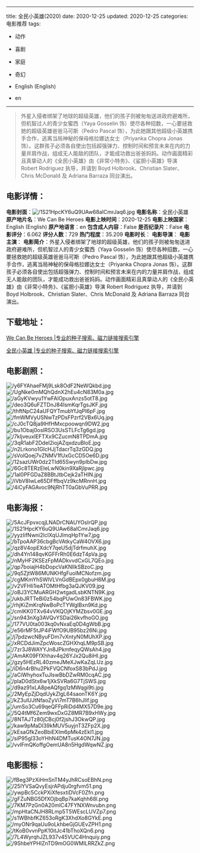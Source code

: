
---
title: 全民小英雄(2020)
date: 2020-12-25
updated: 2020-12-25
categories: 电影推荐
tags:
- 动作
- 喜剧
- 家庭
- 奇幻

- English (English)
- en
---


> 外星入侵者绑架了地球的超级英雄，他们的孩子则被匆匆送进政府避难所，但机智过人的青少女蜜西（Yaya Gosselin 饰）使尽各种招数，一心要拯救她的超级英雄爸爸马可斯（Pedro Pascal 饰），为此她跟其他超级小英雄携手合作，逃离当局神秘的保母格拉娜达女士（Priyanka Chopra Jonas 饰）。这群孩子必须各自使出包括超强弹力、控制时间和预言未来在内的力量并肩作战，组成无人能敌的团队，才能成功救出爸爸妈妈。动作画面精彩且真挚动人的《全民小英雄》由《非常小特务》、《鲨胆小英雄》导演 Robert Rodriguez 执导，并请到 Boyd Holbrook、Christian Slater、Chris McDonald 及 Adriana Barraza 同台演出。

## **电影详情**：

**电影封面**：<img src="https://image.tmdb.org/t/p/w200/1S21HpcKY6uQ9UAw68aICmrJaq6.jpg" alt="/1S21HpcKY6uQ9UAw68aICmrJaq6.jpg" title="/1S21HpcKY6uQ9UAw68aICmrJaq6.jpg">
**电影名称**：全民小英雄
**原产地片名**：We Can Be Heroes
**电影上映时间**：2020-12-25
**电影上映国家**：English (English)
**原产地语言**：en
**包含成人内容**：False
**是否纪录片**：False
**电影评分**：6.062
**评分人数**：729
**热门程度**：35.209
**电影时长**：
**电影导演**：
**电影主演**：
**电影简介**：外星入侵者绑架了地球的超级英雄，他们的孩子则被匆匆送进政府避难所，但机智过人的青少女蜜西（Yaya Gosselin 饰）使尽各种招数，一心要拯救她的超级英雄爸爸马可斯（Pedro Pascal 饰），为此她跟其他超级小英雄携手合作，逃离当局神秘的保母格拉娜达女士（Priyanka Chopra Jonas 饰）。这群孩子必须各自使出包括超强弹力、控制时间和预言未来在内的力量并肩作战，组成无人能敌的团队，才能成功救出爸爸妈妈。动作画面精彩且真挚动人的《全民小英雄》由《非常小特务》、《鲨胆小英雄》导演 Robert Rodriguez 执导，并请到 Boyd Holbrook、Christian Slater、Chris McDonald 及 Adriana Barraza 同台演出。

## **下载地址**：
[We Can Be Heroes |专业的种子搜索、磁力链接搜索引擎](https://movie.amd794.com:2083/?search=We%20Can%20Be%20Heroes&ordering=&mode=match_phrase&page_size=10&page=1)

[全民小英雄 |专业的种子搜索、磁力链接搜索引擎](https://movie.amd794.com:2083/?search=%E5%85%A8%E6%B0%91%E5%B0%8F%E8%8B%B1%E9%9B%84&ordering=&mode=match_phrase&page_size=10&page=1)
 

## **电影剧照**：
<img src="https://image.tmdb.org/t/p/original/y6FYAhaeFMj9Lsk8OdF2NeWQkbd.jpg" alt="/y6FYAhaeFMj9Lsk8OdF2NeWQkbd.jpg" title="/y6FYAhaeFMj9Lsk8OdF2NeWQkbd.jpg"><img src="https://image.tmdb.org/t/p/original/UgNke0mMQhQdnX2hEu4cN83M0a.jpg" alt="/UgNke0mMQhQdnX2hEu4cN83M0a.jpg" title="/UgNke0mMQhQdnX2hEu4cN83M0a.jpg"><img src="https://image.tmdb.org/t/p/original/aGyKVwyu1YwFAlOpuxAnzs5otT8.jpg" alt="/aGyKVwyu1YwFAlOpuxAnzs5otT8.jpg" title="/aGyKVwyu1YwFAlOpuxAnzs5otT8.jpg"><img src="https://image.tmdb.org/t/p/original/deo3Q6uFZTDnJ84IsmKqrTgsJKF.jpg" alt="/deo3Q6uFZTDnJ84IsmKqrTgsJKF.jpg" title="/deo3Q6uFZTDnJ84IsmKqrTgsJKF.jpg"><img src="https://image.tmdb.org/t/p/original/thftNpC24aUFQYTmubYfJqPI6pF.jpg" alt="/thftNpC24aUFQYTmubYfJqPI6pF.jpg" title="/thftNpC24aUFQYTmubYfJqPI6pF.jpg"><img src="https://image.tmdb.org/t/p/original/fmWMVyUSNwTzPDsFPzrf2VBx6Uq.jpg" alt="/fmWMVyUSNwTzPDsFPzrf2VBx6Uq.jpg" title="/fmWMVyUSNwTzPDsFPzrf2VBx6Uq.jpg"><img src="https://image.tmdb.org/t/p/original/cJ0cTQ8ja9lHfHMxcpoowqn9DW2.jpg" alt="/cJ0cTQ8ja9lHfHMxcpoowqn9DW2.jpg" title="/cJ0cTQ8ja9lHfHMxcpoowqn9DW2.jpg"><img src="https://image.tmdb.org/t/p/original/bu1Obaj0oslRSO3UsSTLFcTg6gd.jpg" alt="/bu1Obaj0oslRSO3UsSTLFcTg6gd.jpg" title="/bu1Obaj0oslRSO3UsSTLFcTg6gd.jpg"><img src="https://image.tmdb.org/t/p/original/7kljveuxlEFTXx9CZucmN8TPDmA.jpg" alt="/7kljveuxlEFTXx9CZucmN8TPDmA.jpg" title="/7kljveuxlEFTXx9CZucmN8TPDmA.jpg"><img src="https://image.tmdb.org/t/p/original/3qR1abF2DdeI2iojAZqxdzuBloE.jpg" alt="/3qR1abF2DdeI2iojAZqxdzuBloE.jpg" title="/3qR1abF2DdeI2iojAZqxdzuBloE.jpg"><img src="https://image.tmdb.org/t/p/original/n2Lrkono1GIcHJjTdacrTq3zGDQ.jpg" alt="/n2Lrkono1GIcHJjTdacrTq3zGDQ.jpg" title="/n2Lrkono1GIcHJjTdacrTq3zGDQ.jpg"><img src="https://image.tmdb.org/t/p/original/sVolQoej7vZNMV1fUxGcCD5Oe6D.jpg" alt="/sVolQoej7vZNMV1fUxGcCD5Oe6D.jpg" title="/sVolQoej7vZNMV1fUxGcCD5Oe6D.jpg"><img src="https://image.tmdb.org/t/p/original/12sazUWr0dz2TId65Swyn9pIbDw.jpg" alt="/12sazUWr0dz2TId65Swyn9pIbDw.jpg" title="/12sazUWr0dz2TId65Swyn9pIbDw.jpg"><img src="https://image.tmdb.org/t/p/original/6Gc8TERzEIeLwN0kin9XaRjlpwc.jpg" alt="/6Gc8TERzEIeLwN0kin9XaRjlpwc.jpg" title="/6Gc8TERzEIeLwN0kin9XaRjlpwc.jpg"><img src="https://image.tmdb.org/t/p/original/1aI0PFGDaZ8BBtJtbCejk2aTHIN.jpg" alt="/1aI0PFGDaZ8BBtJtbCejk2aTHIN.jpg" title="/1aI0PFGDaZ8BBtJtbCejk2aTHIN.jpg"><img src="https://image.tmdb.org/t/p/original/iVbV8IwLe65DFffbqVz9kcMRnnH.jpg" alt="/iVbV8IwLe65DFffbqVz9kcMRnnH.jpg" title="/iVbV8IwLe65DFffbqVz9kcMRnnH.jpg"><img src="https://image.tmdb.org/t/p/original/4iCyFAGAvoc9NjRhTT0aGbVuPRR.jpg" alt="/4iCyFAGAvoc9NjRhTT0aGbVuPRR.jpg" title="/4iCyFAGAvoc9NjRhTT0aGbVuPRR.jpg">

## **电影海报**：
<img src="https://image.tmdb.org/t/p/original/5AcJFpvxcqjLNADrCNAUYOsIrQP.jpg" alt="/5AcJFpvxcqjLNADrCNAUYOsIrQP.jpg" title="/5AcJFpvxcqjLNADrCNAUYOsIrQP.jpg"><img src="https://image.tmdb.org/t/p/original/1S21HpcKY6uQ9UAw68aICmrJaq6.jpg" alt="/1S21HpcKY6uQ9UAw68aICmrJaq6.jpg" title="/1S21HpcKY6uQ9UAw68aICmrJaq6.jpg"><img src="https://image.tmdb.org/t/p/original/yyzIifNwni2lcIXqUJImqHp1Yw7.jpg" alt="/yyzIifNwni2lcIXqUJImqHp1Yw7.jpg" title="/yyzIifNwni2lcIXqUJImqHp1Yw7.jpg"><img src="https://image.tmdb.org/t/p/original/bTpoAAP36cbgBcVAtkyCaW4OVX6.jpg" alt="/bTpoAAP36cbgBcVAtkyCaW4OVX6.jpg" title="/bTpoAAP36cbgBcVAtkyCaW4OVX6.jpg"><img src="https://image.tmdb.org/t/p/original/qz8V4opEXdcY7qeU5djTdrfmuhX.jpg" alt="/qz8V4opEXdcY7qeU5djTdrfmuhX.jpg" title="/qz8V4opEXdcY7qeU5djTdrfmuhX.jpg"><img src="https://image.tmdb.org/t/p/original/dh4Yn148qvKGFFrRh0E6dzT4pVa.jpg" alt="/dh4Yn148qvKGFFrRh0E6dzT4pVa.jpg" title="/dh4Yn148qvKGFFrRh0E6dzT4pVa.jpg"><img src="https://image.tmdb.org/t/p/original/nMyHF2KSEzFpMADkvvdCxGL7QEo.jpg" alt="/nMyHF2KSEzFpMADkvvdCxGL7QEo.jpg" title="/nMyHF2KSEzFpMADkvvdCxGL7QEo.jpg"><img src="https://image.tmdb.org/t/p/original/qp7boiajH4bDopcVaKNIlkSBzoC.jpg" alt="/qp7boiajH4bDopcVaKNIlkSBzoC.jpg" title="/qp7boiajH4bDopcVaKNIlkSBzoC.jpg"><img src="https://image.tmdb.org/t/p/original/9q5ZjtW86MUNKHfgFuolMCNofzm.jpg" alt="/9q5ZjtW86MUNKHfgFuolMCNofzm.jpg" title="/9q5ZjtW86MUNKHfgFuolMCNofzm.jpg"><img src="https://image.tmdb.org/t/p/original/cgMKmYhSWlVLVnGdBEpx0gbuH8M.jpg" alt="/cgMKmYhSWlVLVnGdBEpx0gbuH8M.jpg" title="/cgMKmYhSWlVLVnGdBEpx0gbuH8M.jpg"><img src="https://image.tmdb.org/t/p/original/v2VFHIi1ieATOMtHfbg3aQJKV09.jpg" alt="/v2VFHIi1ieATOMtHfbg3aQJKV09.jpg" title="/v2VFHIi1ieATOMtHfbg3aQJKV09.jpg"><img src="https://image.tmdb.org/t/p/original/oBJ3YCMuARGH2wtgadLsbKNTN9K.jpg" alt="/oBJ3YCMuARGH2wtgadLsbKNTN9K.jpg" title="/oBJ3YCMuARGH2wtgadLsbKNTN9K.jpg"><img src="https://image.tmdb.org/t/p/original/ukbJRTTeBi0z54bqPUwOn83FBWK.jpg" alt="/ukbJRTTeBi0z54bqPUwOn83FBWK.jpg" title="/ukbJRTTeBi0z54bqPUwOn83FBWK.jpg"><img src="https://image.tmdb.org/t/p/original/rhjKiZmKrqNwBoPcTYWglBxn9Kd.jpg" alt="/rhjKiZmKrqNwBoPcTYWglBxn9Kd.jpg" title="/rhjKiZmKrqNwBoPcTYWglBxn9Kd.jpg"><img src="https://image.tmdb.org/t/p/original/cmIKK0TXv64vVKQOjKYMZbsv0GE.jpg" alt="/cmIKK0TXv64vVKQOjKYMZbsv0GE.jpg" title="/cmIKK0TXv64vVKQOjKYMZbsv0GE.jpg"><img src="https://image.tmdb.org/t/p/original/sn943nXg3AVQvYSDai26kvfhoGO.jpg" alt="/sn943nXg3AVQvYSDai26kvfhoGO.jpg" title="/sn943nXg3AVQvYSDai26kvfhoGO.jpg"><img src="https://image.tmdb.org/t/p/original/177VU0ta003kq0vNxaEq0D4gWbB.jpg" alt="/177VU0ta003kq0vNxaEq0D4gWbB.jpg" title="/177VU0ta003kq0vNxaEq0D4gWbB.jpg"><img src="https://image.tmdb.org/t/p/original/e56rMF5tJP4iFWfO9UB95bz26Ni.jpg" alt="/e56rMF5tJP4iFWfO9UB95bz26Ni.jpg" title="/e56rMF5tJP4iFWfO9UB95bz26Ni.jpg"><img src="https://image.tmdb.org/t/p/original/j7pdzwcNByuFDm7vXntyN0MUhXP.jpg" alt="/j7pdzwcNByuFDm7vXntyN0MUhXP.jpg" title="/j7pdzwcNByuFDm7vXntyN0MUhXP.jpg"><img src="https://image.tmdb.org/t/p/original/xRCDdJimZpcWoscZGHXhqLM9pSB.jpg" alt="/xRCDdJimZpcWoscZGHXhqLM9pSB.jpg" title="/xRCDdJimZpcWoscZGHXhqLM9pSB.jpg"><img src="https://image.tmdb.org/t/p/original/7zr3J8WAYYJn8JPkmfeqyQWsAh4.jpg" alt="/7zr3J8WAYYJn8JPkmfeqyQWsAh4.jpg" title="/7zr3J8WAYYJn8JPkmfeqyQWsAh4.jpg"><img src="https://image.tmdb.org/t/p/original/AmAK09FfXhhav4q26YJx2Qu8iHl.jpg" alt="/AmAK09FfXhhav4q26YJx2Qu8iHl.jpg" title="/AmAK09FfXhhav4q26YJx2Qu8iHl.jpg"><img src="https://image.tmdb.org/t/p/original/gzy5HEzRL40zmeJMeXJwKaZqLUz.jpg" alt="/gzy5HEzRL40zmeJMeXJwKaZqLUz.jpg" title="/gzy5HEzRL40zmeJMeXJwKaZqLUz.jpg"><img src="https://image.tmdb.org/t/p/original/iD6n4rBhu2PkFVQCNfoxS83bPdJ.jpg" alt="/iD6n4rBhu2PkFVQCNfoxS83bPdJ.jpg" title="/iD6n4rBhu2PkFVQCNfoxS83bPdJ.jpg"><img src="https://image.tmdb.org/t/p/original/aCiWhyhoxTuJlswBbDZwRM0cqAC.jpg" alt="/aCiWhyhoxTuJlswBbDZwRM0cqAC.jpg" title="/aCiWhyhoxTuJlswBbDZwRM0cqAC.jpg"><img src="https://image.tmdb.org/t/p/original/plaD0dStx6w1jXkSVRa6G7TjSWS.jpg" alt="/plaD0dStx6w1jXkSVRa6G7TjSWS.jpg" title="/plaD0dStx6w1jXkSVRa6G7TjSWS.jpg"><img src="https://image.tmdb.org/t/p/original/d9az91xLA8peAQfgq1zMWqgi9ti.jpg" alt="/d9az91xLA8peAQfgq1zMWqgi9ti.jpg" title="/d9az91xLA8peAQfgq1zMWqgi9ti.jpg"><img src="https://image.tmdb.org/t/p/original/2MyEpZjDqdUykZlgL64saonTK6Y.jpg" alt="/2MyEpZjDqdUykZlgL64saonTK6Y.jpg" title="/2MyEpZjDqdUykZlgL64saonTK6Y.jpg"><img src="https://image.tmdb.org/t/p/original/kZ3ulUJtNfaoZyVi7mT7B6hJlif.jpg" alt="/kZ3ulUJtNfaoZyVi7mT7B6hJlif.jpg" title="/kZ3ulUJtNfaoZyVi7mT7B6hJlif.jpg"><img src="https://image.tmdb.org/t/p/original/umSo3Cu69qeQFFpRiDd4MX57D9e.jpg" alt="/umSo3Cu69qeQFFpRiDd4MX57D9e.jpg" title="/umSo3Cu69qeQFFpRiDd4MX57D9e.jpg"><img src="https://image.tmdb.org/t/p/original/5Q4tMf6Zem9wxDxGZ8MR7B9xHWy.jpg" alt="/5Q4tMf6Zem9wxDxGZ8MR7B9xHWy.jpg" title="/5Q4tMf6Zem9wxDxGZ8MR7B9xHWy.jpg"><img src="https://image.tmdb.org/t/p/original/8NTAJTz80jCBcj0f2jshJ3OkwQP.jpg" alt="/8NTAJTz80jCBcj0f2jshJ3OkwQP.jpg" title="/8NTAJTz80jCBcj0f2jshJ3OkwQP.jpg"><img src="https://image.tmdb.org/t/p/original/kaw9pMaDI39kMUV5uyjnT3ZFp2X.jpg" alt="/kaw9pMaDI39kMUV5uyjnT3ZFp2X.jpg" title="/kaw9pMaDI39kMUV5uyjnT3ZFp2X.jpg"><img src="https://image.tmdb.org/t/p/original/kEsaGfkZeoBbiEXlm6pMk4zEkI1.jpg" alt="/kEsaGfkZeoBbiEXlm6pMk4zEkI1.jpg" title="/kEsaGfkZeoBbiEXlm6pMk4zEkI1.jpg"><img src="https://image.tmdb.org/t/p/original/siP95gl33oYHhN4DMTusK4ON7JN.jpg" alt="/siP95gl33oYHhN4DMTusK4ON7JN.jpg" title="/siP95gl33oYHhN4DMTusK4ON7JN.jpg"><img src="https://image.tmdb.org/t/p/original/vvIFmQKoffgOemUA8n5HgdWqwNZ.jpg" alt="/vvIFmQKoffgOemUA8n5HgdWqwNZ.jpg" title="/vvIFmQKoffgOemUA8n5HgdWqwNZ.jpg">

## **电影图标**：
<img src="https://image.tmdb.org/t/p/original/fBeg3PzXiHmSnTM4yJhRCsoEBhN.png" alt="/fBeg3PzXiHmSnTM4yJhRCsoEBhN.png" title="/fBeg3PzXiHmSnTM4yJhRCsoEBhN.png"><img src="https://image.tmdb.org/t/p/original/25lYVSaQvyEsjrAPdju0rgfvm51.png" alt="/25lYVSaQvyEsjrAPdju0rgfvm51.png" title="/25lYVSaQvyEsjrAPdju0rgfvm51.png"><img src="https://image.tmdb.org/t/p/original/ywpBc5CckPXiXfesxtiDVcF0Zfn.png" alt="/ywpBc5CckPXiXfesxtiDVcF0Zfn.png" title="/ywpBc5CckPXiXfesxtiDVcF0Zfn.png"><img src="https://image.tmdb.org/t/p/original/gFZuNBG5DfXOjbqBp7kaKqhh68l.png" alt="/gFZuNBG5DfXOjbqBp7kaKqhh68l.png" title="/gFZuNBG5DfXOjbqBp7kaKqhh68l.png"><img src="https://image.tmdb.org/t/p/original/7KM7PzGn0A20mlC47FYNXWnvubn.png" alt="/7KM7PzGn0A20mlC47FYNXWnvubn.png" title="/7KM7PzGn0A20mlC47FYNXWnvubn.png"><img src="https://image.tmdb.org/t/p/original/mpHtaCNJH8RLmp5T5WEscLUVZp7.png" alt="/mpHtaCNJH8RLmp5T5WEscLUVZp7.png" title="/mpHtaCNJH8RLmp5T5WEscLUVZp7.png"><img src="https://image.tmdb.org/t/p/original/s1WBhbfKZ653oRgK3XhdXo8GYkE.png" alt="/s1WBhbfKZ653oRgK3XhdXo8GYkE.png" title="/s1WBhbfKZ653oRgK3XhdXo8GYkE.png"><img src="https://image.tmdb.org/t/p/original/myONr9qaUu9oLkhbeGjGUEvZPH1.png" alt="/myONr9qaUu9oLkhbeGjGUEvZPH1.png" title="/myONr9qaUu9oLkhbeGjGUEvZPH1.png"><img src="https://image.tmdb.org/t/p/original/tKoB0vvnPpK10itJc41bThoXQn6.png" alt="/tKoB0vvnPpK10itJc41bThoXQn6.png" title="/tKoB0vvnPpK10itJc41bThoXQn6.png"><img src="https://image.tmdb.org/t/p/original/7L4WyrqhJZL937v45VUC4Hnquiy.png" alt="/7L4WyrqhJZL937v45VUC4Hnquiy.png" title="/7L4WyrqhJZL937v45VUC4Hnquiy.png"><img src="https://image.tmdb.org/t/p/original/9ShbeYPHIZnTD9mOG0WMlLRRZkZ.png" alt="/9ShbeYPHIZnTD9mOG0WMlLRRZkZ.png" title="/9ShbeYPHIZnTD9mOG0WMlLRRZkZ.png">
